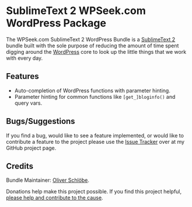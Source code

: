 # SublimeText 2 WPSeek.com WordPress Package

The WPSeek.com SublimeText 2 WordPress Bundle is a [SublimeText 2](http://www.sublimetext.com/2) bundle built with the sole purpose of reducing the amount of time spent digging around the [WordPress](http://wordpress.org) core to look up the little things that we work with every day.

## Features

- Auto-completion of WordPress functions with parameter hinting.
- Parameter hinting for common functions like `[get_]bloginfo()` and query vars.

## Bugs/Suggestions

If you find a bug, would like to see a feature implemented, or would like to contribute a feature to the project please use the [Issue Tracker](https://github.com/AlphawolfWMP/sublime-text-2-wpseek/issues) over at my GitHub project page.

## Credits

Bundle Maintainer: [Oliver Schlöbe](http://www.schloebe.de).

Donations help make this project possible. If you find this project helpful, [please help and contribute to the cause](http://www.schloebe.de/donate/).